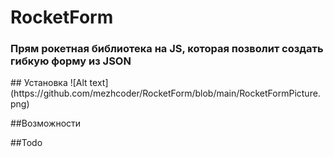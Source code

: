 # RocketForm

<h3>
Прям рокетная библиотека на JS, 
которая позволит создать гибкую форму из JSON
</h3>
## Установка
![Alt text](https://github.com/mezhcoder/RocketForm/blob/main/RocketFormPicture.png)

##Возможности


##Todo
